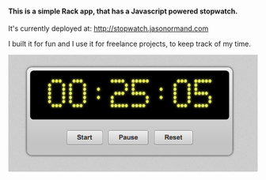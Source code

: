 #### This is a simple Rack app, that has a Javascript powered stopwatch.

It's currently deployed at: http://stopwatch.jasonormand.com

I built it for fun and I use it for freelance projects, to keep track of my time.

![Screenshot](screenshot.png)